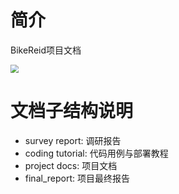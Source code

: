 # 简介
BikeReid项目文档

<img src="images/logo.png" style="zoom: 80%;" />

# 文档子结构说明
- survey report: 调研报告
- coding tutorial: 代码用例与部署教程
- project docs: 项目文档
- final_report: 项目最终报告

